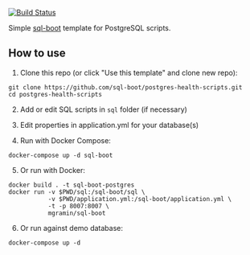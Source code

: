 [![Build Status](https://travis-ci.org/sql-boot/postgres-health-scripts.svg?branch=master)](https://travis-ci.org/sql-boot/postgres-health-scripts)

Simple [sql-boot](https://github.com/CrocInc/sql-boot) template for PostgreSQL scripts.

## How to use

1. Clone this repo (or click "Use this template" and clone new repo):
```
git clone https://github.com/sql-boot/postgres-health-scripts.git
cd postgres-health-scripts
```

2. Add or edit SQL scripts in `sql` folder (if necessary)

3. Edit properties in application.yml for your database(s)

4. Run with Docker Compose:
```
docker-compose up -d sql-boot
```

5. Or run with Docker:
```
docker build . -t sql-boot-postgres
docker run -v $PWD/sql:/sql-boot/sql \
           -v $PWD/application.yml:/sql-boot/application.yml \
           -t -p 8007:8007 \
           mgramin/sql-boot
```


6. Or run against demo database:
```
docker-compose up -d
```
